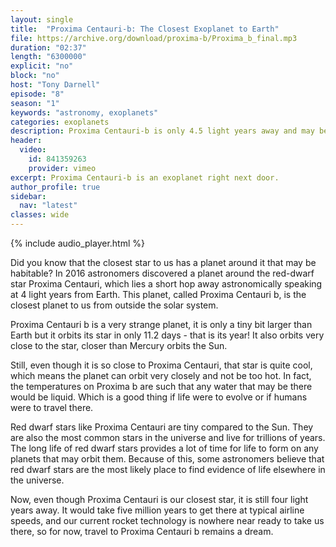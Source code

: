 ```yaml
---
layout: single
title:  "Proxima Centauri-b: The Closest Exoplanet to Earth"
file: https://archive.org/download/proxima-b/Proxima_b_final.mp3
duration: "02:37"
length: "6300000"
explicit: "no"
block: "no"
host: "Tony Darnell"
episode: "8"
season: "1"
keywords: "astronomy, exoplanets"
categories: exoplanets
description: Proxima Centauri-b is only 4.5 light years away and may be a good candidate for life.
header:
  video:
    id: 841359263
    provider: vimeo
excerpt: Proxima Centauri-b is an exoplanet right next door.
author_profile: true
sidebar: 
  nav: "latest"
classes: wide
---
```


{% include audio_player.html %} 

Did you know that the closest star to us has a planet around it that may be habitable? In 2016 astronomers discovered a planet around the red-dwarf star Proxima Centauri, which lies a short hop away astronomically speaking at 4 light years from Earth.  This planet, called Proxima Centauri b, is the closest planet to us from outside the solar system.

Proxima Centauri b is a very strange planet, it is only a tiny bit larger than Earth but it orbits its star in only 11.2 days - that is its year! It also orbits very close to the star, closer than Mercury orbits the Sun.

Still, even though it is so close to Proxima Centauri, that star is quite cool, which means the planet can orbit very closely and not be too hot.  In fact, the temperatures on Proxima b are such that any water that may be there would be liquid.  Which is a good thing if life were to evolve or if humans were to travel there.

Red dwarf stars like Proxima Centauri are tiny compared to the Sun.  They are also the most common stars in the universe and live for trillions of years.  The long life of red dwarf stars provides a lot of time for life to form on any planets that may orbit them.  Because of this, some astronomers believe that red dwarf stars are the most likely place to find evidence of life elsewhere in the universe.

Now, even though Proxima Centauri is our closest star, it is still four light years away.  It would take five million years to get there at typical airline speeds, and our current rocket technology is nowhere near ready to take us there, so for now, travel to Proxima Centauri b remains a dream.

